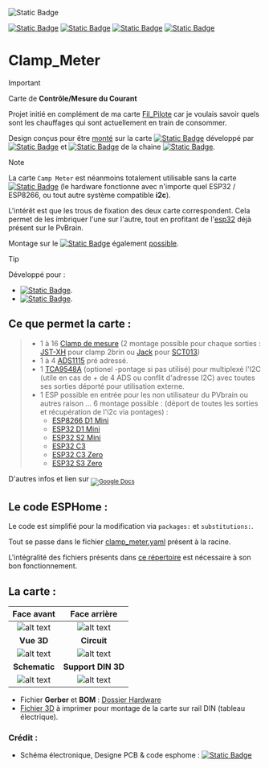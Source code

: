 ![Static Badge](https://img.shields.io/badge/Work_In_Progress-Projet_en_cours_de_r%C3%A9alisation-red?logo=adblock&logoColor=red&style=plastic)

[![Static Badge](https://img.shields.io/badge/Realease-Beta-blue?style=plastic)](https://github.com/Dackara/Clamp_Meter)
[![Static Badge](https://img.shields.io/badge/License-Beerware-yellow?style=plastic)](https://fr.wikipedia.org/wiki/Beerware)
[![Static Badge](https://img.shields.io/badge/Donate-ko--fi_%E2%99%A5-pink?logo=kofi&style=plastic)](https://ko-fi.com/dackara)
[![Static Badge](https://img.shields.io/badge/Sponsor-On_Github-darkgreen?logo=github&logoColor=lightgrey&style=plastic)](https://github.com/sponsors/Dackara)


# Clamp_Meter
> [!IMPORTANT]
> Carte de **Contrôle/Mesure du Courant** 
> 
> Projet initié en complément de ma carte [Fil_Pilote](https://github.com/Dackara/Fil_Pilote) car je voulais savoir quels sont les chauffages qui sont actuellement en train de consommer.
>
> Design conçus pour être [monté](../main/Image/Exemple/PVBRAIN2_and_Clamp_Meter.png) sur la carte [![Static Badge](https://img.shields.io/badge/PvBrain-v2.0-black?style=social&logo=quasar)](https://github.com/SeByDocKy/pvbrain2) développé par [![Static Badge](https://img.shields.io/badge/Bandit--17-black?logo=git&style=flat)](https://github.com/Bandit-17) et [![Static Badge](https://img.shields.io/badge/SeByDocKy-black?logo=git&style=flat)](https://github.com/SeByDocKy) de la chaine [![Static Badge](https://img.shields.io/badge/Youtube-e--2--nomy-black?style=social&logo=youtube)](https://www.youtube.com/@e2nomy).

> [!NOTE]
> La carte `Camp Meter` est néanmoins totalement utilisable sans la carte [![Static Badge](https://img.shields.io/badge/PvBrain-v2.0-black?style=social&logo=quasar)](https://github.com/SeByDocKy/pvbrain2) (le hardware fonctionne avec n'importe quel ESP32 / ESP8266, ou tout autre système compatible **i2c**).
>
> L'intérêt est que les trous de fixation des deux carte correspondent. Cela permet de les imbriquer l'une sur l'autre, tout en profitant de l'[esp32](https://amzn.to/3RCapBQ) déjà présent sur le PvBrain.
> 
> Montage sur le [![Static Badge](https://img.shields.io/badge/PvBrain-v1.0-black?style=social&logo=quasar)](https://github.com/Bandit-17/PVBRAIN) également [possible](../main/Image/Exemple/PVBRAIN1_and_Clamp_Meter.png).

> [!TIP]
> Développé pour :
> - [![Static Badge](https://img.shields.io/badge/ESPHome-_-black?logo=esphome&style=social)](https://esphome.io).
> - [![Static Badge](https://img.shields.io/badge/Home_Assistant-_-black?logo=homeassistant&style=social)](http://homeassistant.io).

## Ce que permet la carte :
 > - 1 à 16 [Clamp de mesure](https://s.click.aliexpress.com/e/_De0j7rx) (2 montage possible pour chaque sorties : [JST-XH](https://s.click.aliexpress.com/e/_DFD76FX) pour clamp 2brin ou [Jack](https://www.lcsc.com/product-detail/C668607.html) pour [SCT013](https://s.click.aliexpress.com/e/_DFRTWIN))
 > - 1 à 4 [ADS1115](https://s.click.aliexpress.com/e/_DF9geSz) pré adressé.
 > - 1 [TCA9548A](https://s.click.aliexpress.com/e/_DDACktb) (optionel -pontage si pas utilisé) pour multiplexé l'I2C (utile en cas de + de 4 ADS ou conflit d'adresse I2C) avec toutes ses sorties déporté pour utilisation externe.
 > - 1 ESP possible en entrée pour les non utilisateur du PVbrain ou autres raison ... 6 montage possible : (déport de toutes les sorties et récupération de l'i2c via pontages) :
 >   - [ESP8266 D1 Mini](https://s.click.aliexpress.com/e/_DmbvqH7)
 >   - [ESP32 D1 Mini](https://s.click.aliexpress.com/e/_DEU8tVB)
 >   - [ESP32 S2 Mini](https://s.click.aliexpress.com/e/_DdgwMVF)
 >   - [ESP32 C3](https://s.click.aliexpress.com/e/_DFystRx)
 >   - [ESP32 C3 Zero](https://s.click.aliexpress.com/e/_DeIlFtn)
 >   - [ESP32 S3 Zero](https://s.click.aliexpress.com/e/_DeIlFtn)

D'autres infos et lien sur <sub>[![Google Docs](https://img.shields.io/badge/Google_Docs-_-black?logo=google&style=social)](https://docs.google.com/spreadsheets/d/e/2PACX-1vQqTCFvosqLe3oL8kCYauC0Lip-PFoYXdSaXtiM5O0mfbqNR286LAmPG_ngkzn3vveCUbP-QugC6HAZ/pubhtml#gid=165666371)</sub>

## Le code ESPHome :
Le code est simplifié pour la modification via `packages:` et `substitutions:`. 

Tout se passe dans le fichier [clamp_meter.yaml](../main/Software_esphome/clamp_meter.yaml) présent à la racine.

L'intégralité des fichiers présents dans [ce répertoire](../main/Software_esphome) est nécessaire à son bon fonctionnement.

## La carte :
| Face avant                | Face arrière              |
| :-----------------------: | :-----------------------: |
| ![alt text](../main/Image/TopSide.png) | ![alt text](../main/Image/BottomSide.png) |
| __Vue 3D__                | __Circuit__               |
| ![alt text](../main/Image/3D_View.png) | ![alt text](../main/Image/Circuit.png) |
| __Schematic__             | __Support DIN 3D__         |
| ![alt text](../main/Image/Schematic.png) | ![alt text](../main/Image/3D_DIN_mount.png) |

- Fichier **Gerber** et **BOM** : [Dossier Hardware](../main/Hardware)
- [Fichier 3D](../main/Hardware/3D_Print) à imprimer pour montage de la carte sur rail DIN (tableau électrique).

### Crédit :
- Schéma électronique, Designe PCB & code esphome : [![Static Badge](https://img.shields.io/badge/Dackara-black?logo=git&style=flat)](https://github.com/Dackara)
